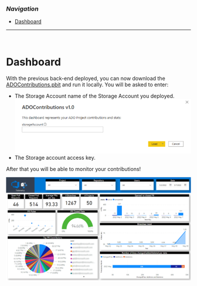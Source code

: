 ### _Navigation_

- [Dashboard](#dashboard)

---

<br>

# Dashboard

With the previous back-end deployed, you can now download the [ADOContributions.pbit][AdoContributionsDashboard] and run it locally. You will be asked to enter:
- The Storage Account name of the Storage Account you deployed.
![Storage Account Name][StorageAccountName]
- The Storage account access key.

After that you will be able to monitor your contributions!

![Ado Contributions][AdoContributions]


<!-- Docs -->

<!-- Images -->
[StorageAccountName]: <./media/ado-storage-account.png>
[AdoContributions]: <./media/Ado-contributions-dashboard.png>

<!-- References -->
[AdoContributionsDashboard]: <https://github.com/Azure/CCOInsights/blob/main/dashboards/ADODashboard-Contributors/ADOContributions%20v1.0.pbit>